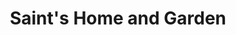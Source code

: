 ---
title: "Saint's Home and Garden"
url: /bognor-regis/saints-home-and-garden/
shop: interior decoration
---